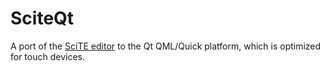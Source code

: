# SciteQt

A port of the [SciTE editor](https://www.scintilla.org/SciTE.html) to the Qt QML/Quick platform, which is optimized for touch devices.
